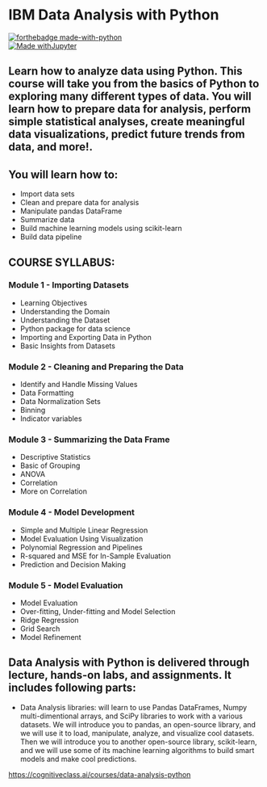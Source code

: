 # IBM Data Analysis with Python

[![forthebadge made-with-python](http://ForTheBadge.com/images/badges/made-with-python.svg)](https://www.python.org/)  
[![Made withJupyter](https://img.shields.io/badge/Made%20with-Jupyter-orange?style=for-the-badge&logo=Jupyter)](https://jupyter.org/try)  


## Learn how to analyze data using Python. This course will take you from the basics of Python to exploring many different types of data. You will learn how to prepare data for analysis, perform simple statistical analyses, create meaningful data visualizations, predict future trends from data, and more!.  

## You will learn how to:

- Import data sets
- Clean and prepare data for analysis
- Manipulate pandas DataFrame
- Summarize data
- Build machine learning models using scikit-learn
- Build data pipeline

## COURSE SYLLABUS: 

### Module 1 - Importing Datasets
- Learning Objectives
- Understanding the Domain
- Understanding the Dataset
- Python package for data science
- Importing and Exporting Data in Python
- Basic Insights from Datasets 

### Module 2 - Cleaning and Preparing the Data

- Identify and Handle Missing Values
- Data Formatting
- Data Normalization Sets
- Binning
- Indicator variables

### Module 3 - Summarizing the Data Frame
- Descriptive Statistics
- Basic of Grouping
- ANOVA
- Correlation
- More on Correlation

### Module 4 - Model Development
- Simple and Multiple Linear Regression
- Model Evaluation Using Visualization
- Polynomial Regression and Pipelines
- R-squared and MSE for In-Sample Evaluation
- Prediction and Decision Making  

### Module 5 - Model Evaluation
- Model  Evaluation
- Over-fitting, Under-fitting and Model Selection
- Ridge Regression
- Grid Search
- Model Refinement

## Data Analysis with Python is delivered through lecture, hands-on labs, and assignments. It includes following parts:

- Data Analysis libraries: will learn to use Pandas DataFrames, Numpy multi-dimentional arrays, and SciPy libraries to work with a various datasets. We will introduce you to pandas, an open-source library, and we will use it to load, manipulate, analyze, and visualize cool datasets. Then we will introduce you to another open-source library, scikit-learn, and we will use some of its machine learning algorithms to build smart models and make cool predictions.

https://cognitiveclass.ai/courses/data-analysis-python